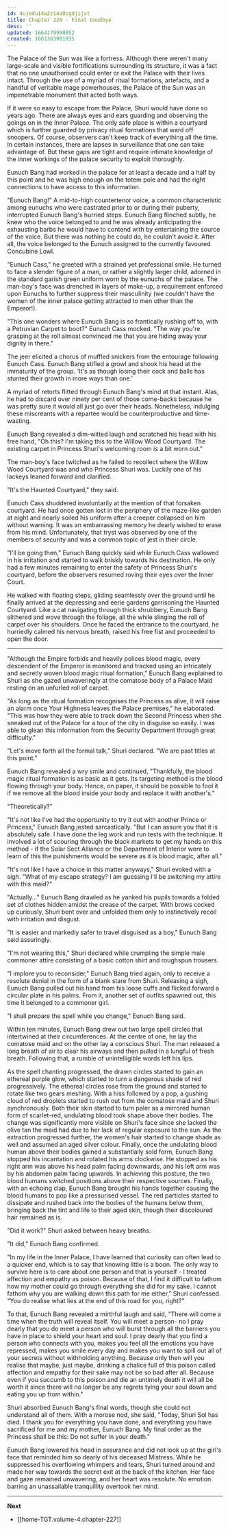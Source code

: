 ```yaml
---
id: 4ujedu14w2zi4a0cgdjijxt
title: Chapter 226 - Final Goodbye
desc: ''
updated: 1664179998852
created: 1661363901835
---
```


The Palace of the Sun was like a fortress. Although there weren't many large-scale and visible fortifications surrounding its structure, it was a fact that no one unauthorised could enter or exit the Palace with their lives intact. Through the use of a myriad of ritual formations, artefacts, and a handful of veritable mage powerhouses, the Palace of the Sun was an impenetrable monument that acted both ways.

If it were so easy to escape from the Palace, Shuri would have done so years ago. There are always eyes and ears guarding and observing the goings on in the Inner Palace. The only safe place is within a courtyard which is further guarded by privacy ritual formations that ward off snoopers. Of course, observers can't keep track of everything all the time. In certain instances, there are lapses in surveillance that one can take advantage of. But these gaps are tight and require intimate knowledge of the inner workings of the palace security to exploit thoroughly.

Eunuch Bang had worked in the palace for at least a decade and a half by this point and he was high enough on the totem pole and had the right connections to have access to this information.

"Eunuch Bang!" A mid-to-high countertenor voice, a common characteristic among eunuchs who were castrated prior to or during their puberty, interrupted Eunuch Bang's hurried steps. Eunuch Bang flinched subtly, he knew who the voice belonged to and he was already anticipating the exhausting barbs he would have to contend with by entertaining the source of the voice. But there was nothing he could do, he couldn't avoid it. After all, the voice belonged to the Eunuch assigned to the currently favoured Concubine Lowl.

"Eunuch Cass," he greeted with a strained yet professional smile. He turned to face a slender figure of a man, or rather a slightly larger child, adorned in the standard garish green uniform worn by the eunuchs of the palace. The man-boy's face was drenched in layers of make-up, a requirement enforced upon Eunuchs to further suppress their masculinity (we couldn't have the women of the inner palace getting attracted to men other than the Emperor!).

"This one wonders where Eunuch Bang is so frantically rushing off to, with a Petruvian Carpet to boot?" Eunuch Cass mocked. "The way you're grasping at the roll almost convinced me that you are hiding away your dignity in there."

The jeer elicited a chorus of muffled snickers from the entourage following Eunuch Cass. Eunuch Bang stifled a growl and shook his head at the immaturity of the group. 'It's as though losing their cock and balls has stunted their growth in more ways than one.'

A myriad of retorts flitted through Eunuch Bang's mind at that instant. Alas, he had to discard over ninety per cent of those come-backs because he was pretty sure it would all just go over their heads. Nonetheless, indulging these miscreants with a repartee would be counterproductive and time-wasting.

Eunuch Bang revealed a dim-witted laugh and scratched his head with his free hand, "Oh this? I'm taking this to the Willow Wood Courtyard. The existing carpet in Princess Shuri's welcoming room is a bit worn out."

The man-boy's face twitched as he failed to recollect where the Willow Wood Courtyard was and who Princess Shuri was. Luckily one of his lackeys leaned forward and clarified.

"It's the Haunted Courtyard," they said.

Eunuch Cass shuddered involuntarily at the mention of that forsaken courtyard. He had once gotten lost in the periphery of the maze-like garden at night and nearly soiled his uniform after a creeper collapsed on him without warning. It was an embarrassing memory he dearly wished to erase from his mind. Unfortunately, that tryst was observed by one of the members of security and was a common topic of jest in their circle.

"I'll be going then," Eunuch Bang quickly said while Eunuch Cass wallowed in his irritation and started to walk briskly towards his destination. He only had a few minutes remaining to enter the safety of Princess Shuri's courtyard, before the observers resumed roving their eyes over the Inner Court.

He walked with floating steps, gliding seamlessly over the ground until he finally arrived at the depressing and eerie gardens garrisoning the Haunted Courtyard. Like a cat navigating through thick shrubbery, Eunuch Bang slithered and wove through the foliage, all the while slinging the roll of carpet over his shoulders. Once he faced the entrance to the courtyard, he hurriedly calmed his nervous breath, raised his free fist and proceeded to open the door.

____

"Although the Empire forbids and heavily polices blood magic, every descendent of the Emperor is monitored and tracked using an intricately and secretly woven blood magic ritual formation," Eunuch Bang explained to Shuri as she gazed unwaveringly at the comatose body of a Palace Maid resting on an unfurled roll of carpet.

"As long as the ritual formation recognises the Princess as alive, it will raise an alarm once Your Highness leaves the Palace premises," he elaborated. "This was how they were able to track down the Second Princess when she sneaked out of the Palace for a tour of the city in disguise so easily. I was able to glean this information from the Security Department through great difficulty."

"Let's move forth all the formal talk," Shuri declared. "We are past titles at this point."

Eunuch Bang revealed a wry smile and continued, "Thankfully, the blood magic ritual formation is as basic as it gets. Its targeting method is the blood flowing through your body. Hence, on paper, it should be possible to fool it if we remove all the blood inside your body and replace it with another's."

"Theoretically?"

"It's not like I've had the opportunity to try it out with another Prince or Princess," Eunuch Bang jested sarcastically. "But I can assure you that it is absolutely safe. I have done the leg work and run tests with the technique. It involved a lot of scouring through the black markets to get my hands on this method - if the Solar Sect Alliance or the Department of Interior were to learn of this the punishments would be severe as it is blood magic, after all."

"It's not like I have a choice in this matter anyways," Shuri evoked with a sigh. "What of my escape strategy? I am guessing I'll be switching my attire with this maid?"

"Actually..." Eunuch Bang drawled as he yanked his pupils towards a folded set of clothes hidden amidst the crease of the carpet. With brows cocked up curiously, Shuri bent over and unfolded them only to instinctively recoil with irritation and disgust.

"It is easier and markedly safer to travel disguised as a boy," Eunuch Bang said assuringly.

"I'm not wearing this," Shuri declared while crumpling the simple male commoner attire consisting of a basic cotton shirt and roughspun trousers.

"I implore you to reconsider," Eunuch Bang tried again, only to receive a resolute denial in the form of a blank stare from Shuri. Releasing a sigh, Eunuch Bang pulled out his hand from his loose cuffs and flicked forward a circular plate in his palms. From it, another set of outfits spawned out, this time it belonged to a commoner girl.

"I shall prepare the spell while you change," Eunuch Bang said.

Within ten minutes, Eunuch Bang drew out two large spell circles that intertwined at their circumferences. At the centre of one, he lay the comatose maid and on the other lay a conscious Shuri. The man released a long breath of air to clear his airways and then pulled in a lungful of fresh breath. Following that, a rumble of unintelligible words left his lips.

As the spell chanting progressed, the drawn circles started to gain an ethereal purple glow, which started to turn a dangerous shade of red progressively. The ethereal circles rose from the ground and started to rotate like two gears meshing. With a hiss followed by a pop, a gushing cloud of red droplets started to rush out from the comatose maid and Shuri synchronously. Both their skin started to turn paler as a mirrored human form of scarlet-red, undulating blood took shape above their bodies. The change was significantly more visible on Shuri's face since she lacked the olive tan the maid had due to her lack of regular exposure to the sun. As the extraction progressed further, the women's hair started to change shade as well and assumed an aged silver colour. Finally, once the undulating blood human above their bodies gained a substantially sold form, Eunuch Bang stopped his incantation and rotated his arms clockwise. He stopped as his right arm was above his head palm facing downwards, and his left arm was by his abdomen palm facing upwards. In achieving this posture, the two blood humans switched positions above their respective sources. Finally, with an echoing clap, Eunuch Bang brought his hands together causing the blood humans to pop like a pressurised vessel. The red particles started to dissipate and rushed back into the bodies of the humans below them, bringing back the tint and life to their aged skin, though their discoloured hair remained as is.

"Did it work?" Shuri asked between heavy breaths.

"It did," Eunuch Bang confirmed.

"In my life in the Inner Palace, I have learned that curiosity can often lead to a quicker end, which is to say that knowing little is a boon. The only way to survive here is to care about one person and that is yourself - I treated affection and empathy as poison. Because of that, I find it difficult to fathom how my mother could go through everything she did for my sake. I cannot fathom why you are walking down this path for me either," Shuri confessed. "You do realise what lies at the end of this road for you, right?"

To that, Eunuch Bang revealed a mirthful laugh and said, "There will come a time when the truth will reveal itself. You will meet a person- no I pray dearly that you do meet a person who will burst through all the barriers you have in place to shield your heart and soul. I pray dearly that you find a person who connects with you, makes you feel all the emotions you have repressed, makes you smile every day and makes you want to spill out all of your secrets without withholding anything. Because only then will you realise that maybe, just maybe, drinking a chalice full of this poison called affection and empathy for their sake may not be so bad after all. Because even if you succumb to this poison and die an untimely death it will all be worth it since there will no longer be any regrets tying your soul down and eating you up from within."

Shuri absorbed Eunuch Bang's final words, though she could not understand all of them. With a morose nod, she said, "Today, Shuri Sol has died. I thank you for everything you have done, and everything you have sacrificed for me and my mother, Eunuch Bang. My final order as the Princess shall be this: Do not suffer in your death."

Eunuch Bang lowered his head in assurance and did not look up at the girl's face that reminded him so dearly of his deceased Mistress. While he suppressed his overflowing whimpers and tears, Shuri turned around and made her way towards the secret exit at the back of the kitchen. Her face and gaze remained unwavering, and her heart was resolute. No emotion barring an unassailable tranquillity overtook her mind.

____

**Next**
* [[home-TGT.volume-4.chapter-227]]